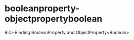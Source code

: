 # booleanproperty-objectpropertyboolean
BiDi-Binding BooleanProperty and ObjectProperty&lt;Boolean>
